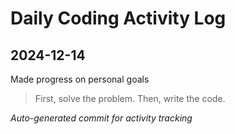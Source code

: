 # Daily Coding Activity Log

## 2024-12-14

Made progress on personal goals

> First, solve the problem. Then, write the code.

*Auto-generated commit for activity tracking*
